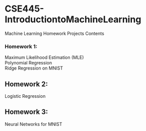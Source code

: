 # CSE445-IntroductiontoMachineLearning
Machine Learning Homework Projects Contents

### Homework 1:  
Maximum Likelihood Estimation (MLE)  
Polynomial Regression  
Ridge Regression on MNIST  

## Homework 2:
Logistic Regression

## Homework 3:
Neural Networks for MNIST
